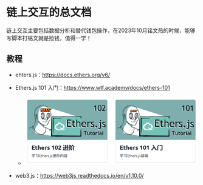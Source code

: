 # 链上交互的总文档

链上交互主要包括数据分析和替代钱包操作，在2023年10月铭文热的时候，能够写脚本打铭文就是捡钱，值得一学！

## 教程

- ehters.js：https://docs.ethers.org/v6/
- Ethers.js 101 入门：https://www.wtf.academy/docs/ethers-101
  - ![](.\attachment\wtfethers.js教程.png)

- web3.js：https://web3js.readthedocs.io/en/v1.10.0/